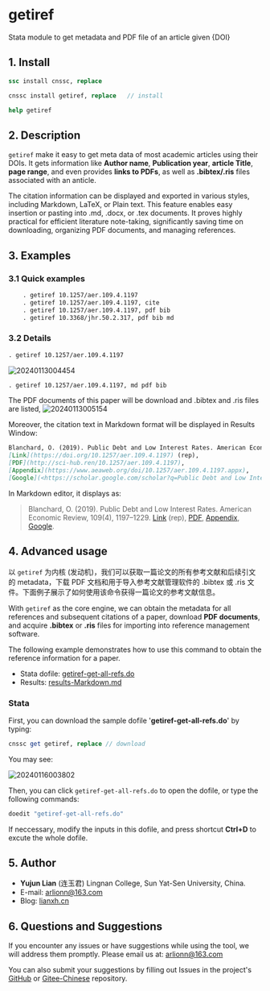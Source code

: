 # getiref
Stata module to get metadata and PDF file of an article given {DOI}

## 1. Install

```stata
ssc install cnssc, replace

cnssc install getiref, replace   // install

help getiref 
```

## 2. Description

`getiref` make it easy to get meta data of most academic articles using their DOIs.
It gets information like **Author name**, **Publication year**, **article Title**, **page range**, and even provides **links to PDFs**, as well as
**.bibtex/.ris** files associated with an anticle.

The citation information can be displayed and exported in various styles,
including Markdown, LaTeX, or Plain text.
This feature enables easy insertion or pasting into .md, .docx, or .tex documents.
It proves highly  practical for efficient literature note-taking, significantly saving time on downloading, organizing PDF
 documents, and managing references.


## 3. Examples 

### 3.1 Quick examples
```stata
    . getiref 10.1257/aer.109.4.1197
    . getiref 10.1257/aer.109.4.1197, cite
    . getiref 10.1257/aer.109.4.1197, pdf bib
    . getiref 10.3368/jhr.50.2.317, pdf bib md
```

### 3.2 Details 

```stata
. getiref 10.1257/aer.109.4.1197
```
![20240113004454](https://fig-lianxh.oss-cn-shenzhen.aliyuncs.com/20240113004454.png)

```stata
. getiref 10.1257/aer.109.4.1197, md pdf bib
```
The PDF documents of this paper will be download and .bibtex and .ris files are listed, 
![20240113005154](https://fig-lianxh.oss-cn-shenzhen.aliyuncs.com/20240113005154.png)

Moreover, the citation text in Markdown format will be displayed in Results Window:
```md
Blanchard, O. (2019). Public Debt and Low Interest Rates. American Economic Review, 109(4), 1197–1229.
[Link](https://doi.org/10.1257/aer.109.4.1197) (rep),
[PDF](http://sci-hub.ren/10.1257/aer.109.4.1197),
[Appendix](https://www.aeaweb.org/doi/10.1257/aer.109.4.1197.appx),
[Google](<https://scholar.google.com/scholar?q=Public Debt and Low Interest Rates>)
```
In Markdown editor, it displays as:  
> Blanchard, O. (2019). Public Debt and Low Interest Rates. American Economic Review, 109(4), 1197–1229. [Link](https://doi.org/10.1257/aer.109.4.1197) (rep), [PDF](http://sci-hub.ren/10.1257/aer.109.4.1197), [Appendix](https://www.aeaweb.org/doi/10.1257/aer.109.4.1197.appx), [Google](<https://scholar.google.com/scholar?q=Public Debt and Low Interest Rates>).

## 4. Advanced usage 

以 `getiref` 为内核 (发动机)，我们可以获取一篇论文的所有参考文献和后续引文的 metadata，下载 PDF 文档和用于导入参考文献管理软件的 .bibtex 或 .ris 文件。下面例子展示了如何使用该命令获得一篇论文的参考文献信息。

With `getiref` as the core engine, we can obtain the metadata for all references and subsequent citations of a paper, download **PDF documents**, and acquire **.bibtex** or **.ris** files for importing into reference management software. 

The following example demonstrates how to use this command to obtain the reference information for a paper.

- Stata dofile: [getiref-get-all-refs.do](https://gitee.com/arlionn/getiref/blob/master/getiref-get-all-refs.do)
- Results: [results-Markdown.md](https://gitee.com/arlionn/getiref/blob/master/results-Markdown.md)

### Stata 

First, you can download the sample dofile '**getiref-get-all-refs.do**' by typing:
```stata
cnssc get getiref, replace // download
```
You may see:

![20240116003802](https://fig-lianxh.oss-cn-shenzhen.aliyuncs.com/20240116003802.png)

Then, you can click `getiref-get-all-refs.do` to open the dofile, or type the following commands:
```stata
doedit "getiref-get-all-refs.do" 
```
If neccessary, modify the inputs in this dofile, and press shortcut **Ctrl+D** to excute the whole dofile.

## 5. Author
- **Yujun Lian** (连玉君) Lingnan College, Sun Yat-Sen University, China.
- E-mail: arlionn@163.com 
- Blog: [lianxh.cn](https://www.lianxh.cn)

## 6. Questions and Suggestions
If you encounter any issues or have suggestions while using the tool, we will address them promptly. Please email us at: <arlionn@163.com>

You can also submit your suggestions by filling out Issues in the project's [GitHub](https://github.com/arlionn/getiref) or [Gitee-Chinese](https://gitee.com/arlionn/getiref)  repository.


